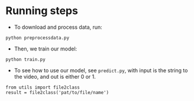 # Running steps

- To download and process data, run:

```
python preprocessdata.py
```

- Then, we train our model:

```
python train.py
```

- To see how to use our model, see `predict.py`, with input is the string to the video, and out is either 0 or 1.

```
from utils import file2class
result = file2class('pat/to/file/name')
```
